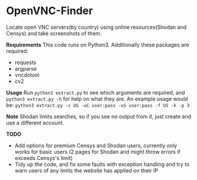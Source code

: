 # OpenVNC-Finder
Locate open VNC servers(by country) using online resources(Shodan and Censys) and take screenshots of them.

**Requirements**
This code runs on Python3. Additionally these packages are required:

*  requests 
*  argparse
*  vncdotool
*  cv2

**Usage**
Run `python3 extract.py` to see which arguments are required, and `python3 extract.py -h` for help on what they are.
An example usage would be: 
`python3 extract.py -c US -uC user:pass -uS user:pass -f US -k -p 3`

**Note**
Shodan limits searches, so if you see no output from it, just create and use a different account.
 
 **TODO**
- Add options for premium Censys and Shodan users, currently only works for basic users (2 pages for Shodan and might throw errors if exceeds Censys's limit)
- Tidy up the code, and fix some faults with exception handling and try to warn users of any limits the website has applied on their IP
